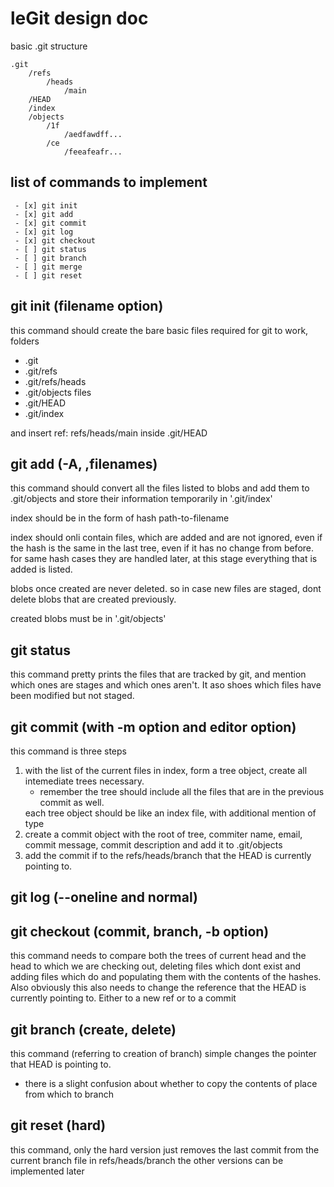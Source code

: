 # leGit design doc

basic .git structure

```
.git
    /refs
        /heads
            /main
    /HEAD
    /index
    /objects
        /1f
            /aedfawdff...
        /ce
            /feeafeafr...
```

## list of commands to implement
```
 - [x] git init
 - [x] git add
 - [x] git commit
 - [x] git log
 - [x] git checkout
 - [ ] git status
 - [ ] git branch
 - [ ] git merge
 - [ ] git reset
```

## git init (filename option)
this command should create the bare basic files required for git to work,
folders
- .git
- .git/refs
- .git/refs/heads
- .git/objects
files
- .git/HEAD
- .git/index

and insert ref: refs/heads/main inside .git/HEAD

## git add (-A, ,filenames)
this command should convert all the files listed to blobs and add them to .git/objects and store their information temporarily in 
'.git/index'

index should be in the form of 
hash path-to-filename

index should onli contain files, which are added and are not ignored, even if the hash is the same in the last tree, even if it has no change from before. for same hash cases they are handled later, at this stage everything that is added is listed.

blobs once created are never deleted. so in case new files are staged, dont delete blobs that are created previously.

created blobs must be in '.git/objects'

## git status
this command pretty prints the files that are tracked by git, and mention which ones are stages and which ones aren't. It aso shoes which files have been modified but not staged.

## git commit (with -m option and editor option)
this command is three steps

1. with the list of the current files in index, form a tree object, create all intemediate trees necessary.
    - remember the tree should include all the files that are in the previous commit as well.
     <!-- if there is no previous commit, technicallly this is taken care of because of how hashing works, but do note this when working on the code -->
     each tree object should be like an index file, with additional mention of type
2. create a commit object with the root of tree, commiter name, email, commit message, commit description and add it to .git/objects
3. add the commit if to the refs/heads/branch that the HEAD is currently pointing to.

## git log (--oneline and normal)

## git checkout (commit, branch, -b option)
this command needs to compare both the trees of current head and the head to which we are checking out, deleting files which dont exist and adding files which do and populating them with the contents of the hashes. Also obviously this also needs to change the reference that the HEAD is currently pointing to. Either to a new ref or to a commit

## git branch (create, delete)
this command (referring to creation of branch) simple changes the pointer that HEAD is pointing to. 
- there is a slight confusion about whether to copy the contents of place from which to branch

## git reset (hard)
this command, only the hard version just removes the last commit from the current branch file in refs/heads/branch
the other versions can be implemented later